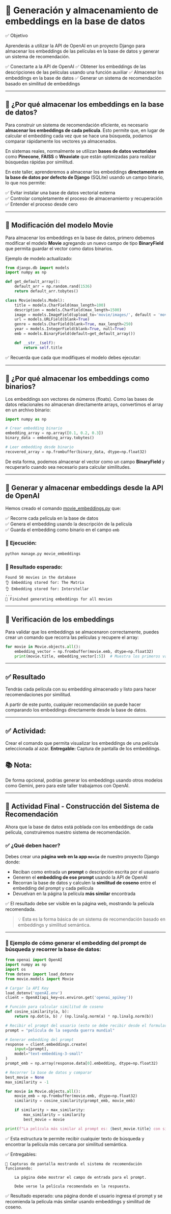 
# 🌟 Generación y almacenamiento de embeddings en la base de datos

✅ Objetivo

Aprenderás a utilizar la API de OpenAI en un proyecto Django para almacenar los embeddings de las películas en la base de datos y generar un sistema de recomendación.

✅ Conectarte a la API de OpenAI
✅ Obtener los embeddings de las descripciones de las películas usando una función auxiliar
✅ Almacenar los embeddings en la base de datos
✅ Generar un sistema de recomendación basado en similitud de embeddings

---

## 🔗 ¿Por qué almacenar los embeddings en la base de datos?

Para construir un sistema de recomendación eficiente, es necesario **almacenar los embeddings de cada película**. Esto permite que, en lugar de calcular el embedding cada vez que se hace una búsqueda, podamos comparar rápidamente los vectores ya almacenados.

En sistemas reales, normalmente se utilizan **bases de datos vectoriales** como **Pinecone**, **FAISS** o **Weaviate** que están optimizadas para realizar búsquedas rápidas por similitud. 

En este taller, aprenderemos a almacenar los embeddings **directamente en la base de datos por defecto de Django** (SQLite) usando un campo binario, lo que nos permite:

✅ Evitar instalar una base de datos vectorial externa  
✅ Controlar completamente el proceso de almacenamiento y recuperación  
✅ Entender el proceso desde cero

---

## 🔗 Modificación del modelo Movie

Para almacenar los embeddings en la base de datos, primero debemos modificar el modelo **Movie** agregando un nuevo campo de tipo **BinaryField** que permita guardar el vector como datos binarios.

Ejemplo de modelo actualizado:

```python
from django.db import models
import numpy as np

def get_default_array():
    default_arr = np.random.rand(1536)
    return default_arr.tobytes()

class Movie(models.Model): 
    title = models.CharField(max_length=100)
    description = models.CharField(max_length=1500) 
    image = models.ImageField(upload_to='movie/images/', default = 'movie/images/default.jpg') 
    url = models.URLField(blank=True)
    genre = models.CharField(blank=True, max_length=250)
    year = models.IntegerField(blank=True, null=True)
    emb = models.BinaryField(default=get_default_array())

    def __str__(self): 
        return self.title
```

✅ Recuerda que cada que modifiques el modelo debes ejecutar:

---

## 📅 ¿Por qué almacenar los embeddings como binarios?

Los embeddings son vectores de números (floats). Como las bases de datos relacionales no almacenan directamente arrays, convertimos el array en un archivo binario:

```python
import numpy as np

# Crear embedding binario
embedding_array = np.array([0.1, 0.2, 0.3])
binary_data = embedding_array.tobytes()

# Leer embedding desde binario
recovered_array = np.frombuffer(binary_data, dtype=np.float32)
```

De esta forma, podemos almacenar el vector como un campo **BinaryField** y recuperarlo cuando sea necesario para calcular similitudes.

---

## 🔄 Generar y almacenar embeddings desde la API de OpenAI

Hemos creado el comando [movie_embeddings.py](aux_files/movie_embeddings.py) que:

✅ Recorre cada película en la base de datos  
✅ Genera el embedding usando la descripción de la película  
✅ Guarda el embedding como binario en el campo `emb`

### 🔄 Ejecución:
```bash
python manage.py movie_embeddings
```

### 🔄 Resultado esperado:
```
Found 50 movies in the database
👌 Embedding stored for: The Matrix
👌 Embedding stored for: Interstellar
...
🌟 Finished generating embeddings for all movies
```

---

## 🔄 Verificación de los embeddings

Para validar que los embeddings se almacenaron correctamente, puedes crear un comando que recorra las películas y recupere el array:

```python
for movie in Movie.objects.all():
    embedding_vector = np.frombuffer(movie.emb, dtype=np.float32)
    print(movie.title, embedding_vector[:5])  # Muestra los primeros valores
```

---

## ✅ Resultado
Tendrás cada película con su embedding almacenado y listo para hacer recomendaciones por similitud.

A partir de este punto, cualquier recomendación se puede hacer comparando los embeddings directamente desde la base de datos.

---

## ✅ Actividad: 
Crear el comando que permita visualizar los embeddings de una película seleccionada al azar. 
**Entregable:** Captura de pantalla de los embeddings.


## 📚 Nota:
De forma opcional, podrías generar los embeddings usando otros modelos como Gemini, pero para este taller trabajamos con OpenAI.

---

## 🎯 Actividad Final - Construcción del Sistema de Recomendación

Ahora que la base de datos está poblada con los embeddings de cada película, construiremos nuestro sistema de recomendación.

### ✅ ¿Qué deben hacer?

Debes crear una **página web en la app `movie`** de nuestro proyecto Django donde:

- Reciban como entrada un **prompt** o descripción escrita por el usuario
- Generen el **embedding de ese prompt** usando la API de OpenAI
- Recorran la base de datos y calculen la **similitud de coseno** entre el embedding del prompt y cada película
- Devuelvan en la página la película **más similar** encontrada

✅ El resultado debe ser visible en la página web, mostrando la película recomendada.

> 💡 Esta es la forma básica de un sistema de recomendación basado en embeddings y similitud semántica.

---

### 📌 Ejemplo de cómo generar el embedding del prompt de búsqueda y recorrer la base de datos:

```python
from openai import OpenAI
import numpy as np
import os
from dotenv import load_dotenv
from movie.models import Movie

# Cargar la API Key
load_dotenv('openAI.env')
client = OpenAI(api_key=os.environ.get('openai_apikey'))

# Función para calcular similitud de coseno
def cosine_similarity(a, b):
    return np.dot(a, b) / (np.linalg.norm(a) * np.linalg.norm(b))

# Recibir el prompt del usuario (esto se debe recibir desde el formulario de la app)
prompt = "película de la segunda guerra mundial"

# Generar embedding del prompt
response = client.embeddings.create(
    input=[prompt],
    model="text-embedding-3-small"
)
prompt_emb = np.array(response.data[0].embedding, dtype=np.float32)

# Recorrer la base de datos y comparar
best_movie = None
max_similarity = -1

for movie in Movie.objects.all():
    movie_emb = np.frombuffer(movie.emb, dtype=np.float32)
    similarity = cosine_similarity(prompt_emb, movie_emb)

    if similarity > max_similarity:
        max_similarity = similarity
        best_movie = movie

print(f"La película más similar al prompt es: {best_movie.title} con similitud {max_similarity:.4f}")
```
✅ Esta estructura te permite recibir cualquier texto de búsqueda y encontrar la película más cercana por similitud semántica.

✅ Entregables:

    📸 Capturas de pantalla mostrando el sistema de recomendación funcionando:

        La página debe mostrar el campo de entrada para el prompt.

        Debe verse la película recomendada en la respuesta.

✅ Resultado esperado: una página donde el usuario ingresa el prompt y se recomienda la película más similar usando embeddings y similitud de coseno.

